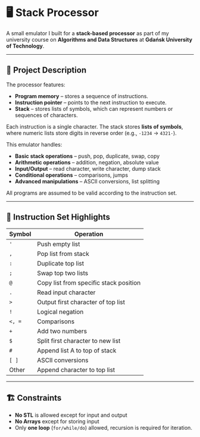 # 🖥️ Stack Processor
A small emulator I built for a **stack-based processor** as part of my university course on **Algorithms and Data Structures** at **Gdańsk University of Technology**.  

---

## 📖 Project Description

The processor features:

- **Program memory** – stores a sequence of instructions.
- **Instruction pointer** – points to the next instruction to execute.
- **Stack** – stores lists of symbols, which can represent numbers or sequences of characters.

Each instruction is a single character. The stack stores **lists of symbols**, where numeric lists store digits in reverse order (e.g., `-1234` → `4321-`).

This emulator handles:

- **Basic stack operations** – push, pop, duplicate, swap, copy
- **Arithmetic operations** – addition, negation, absolute value
- **Input/Output** – read character, write character, dump stack
- **Conditional operations** – comparisons, jumps
- **Advanced manipulations** – ASCII conversions, list splitting

All programs are assumed to be valid according to the instruction set.

---

## 🔧 Instruction Set Highlights

| Symbol | Operation |
|--------|-----------|
| `'` | Push empty list |
| `,` | Pop list from stack |
| `:` | Duplicate top list |
| `;` | Swap top two lists |
| `@` | Copy list from specific stack position |
| `.` | Read input character |
| `>` | Output first character of top list |
| `!` | Logical negation |
| `<, =` | Comparisons |
| `+` | Add two numbers |
| `$` | Split first character to new list |
| `#` | Append list A to top of stack |
| `[ ]` | ASCII conversions |
| Other | Append character to top list |

---

## 🏗️ Constraints

- **No STL** is allowed except for input and output
- **No Arrays** except for storing input
- Only **one loop** (`for/while/do`) allowed, recursion is required for iteration.  


